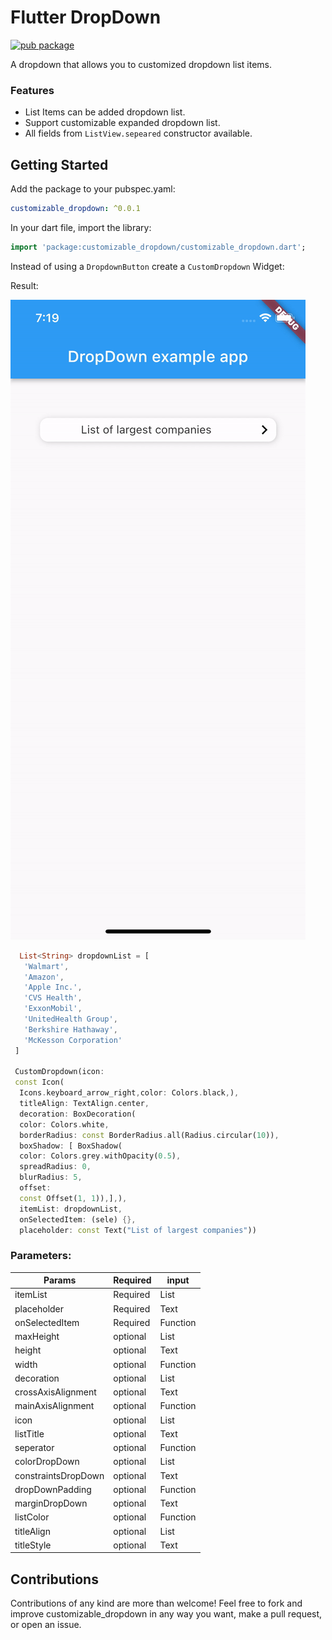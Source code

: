 # Flutter DropDown
[![pub package](https://img.shields.io/pub/v/group_list_view.svg)](https://pub.dev/packages/customizable_dropdown)

A dropdown that allows you to customized dropdown list items.

### Features
* List Items can be added dropdown list.
* Support customizable expanded dropdown list.
* All fields from `ListView.sepeared` constructor available.

## Getting Started

 Add the package to your pubspec.yaml:

 ```yaml
 customizable_dropdown: ^0.0.1
 ```
 
  In your dart file, import the library:

 ```Dart
import 'package:customizable_dropdown/customizable_dropdown.dart';
 ``` 
 
 Instead of using a `DropdownButton` create a `CustomDropdown` Widget:

 Result: 
 
 ![In action](https://github.com/Manikarthi-vaiha/customizable_dropdown/blob/master/example_file.gif)

 ```Dart
   List<String> dropdownList = [
    'Walmart',
    'Amazon',
    'Apple Inc.',
    'CVS Health',
    'ExxonMobil',
    'UnitedHealth Group',
    'Berkshire Hathaway',
    'McKesson Corporation'
  ]
  
  CustomDropdown(icon: 
  const Icon(
   Icons.keyboard_arrow_right,color: Colors.black,),
   titleAlign: TextAlign.center,
   decoration: BoxDecoration(
   color: Colors.white,
   borderRadius: const BorderRadius.all(Radius.circular(10)),
   boxShadow: [ BoxShadow(
   color: Colors.grey.withOpacity(0.5),
   spreadRadius: 0,
   blurRadius: 5,
   offset:
   const Offset(1, 1)),],),
   itemList: dropdownList,
   onSelectedItem: (sele) {},
   placeholder: const Text("List of largest companies"))
```

### Parameters:

   |       Params          |     Required          |      input             |
   |   ---------------     |     -------------     |      -------------     |
   |   itemList            |     Required          |     List<String>       |
   |   placeholder         |     Required          |       Text             |
   |   onSelectedItem      |     Required          |       Function         |
   |   maxHeight           |     optional          |     List<String>       | 
   |   height              |     optional          |       Text             |
   |   width               |     optional          |       Function         |
   |   decoration          |     optional          |     List<String>       | 
   |   crossAxisAlignment  |     optional          |       Text             |
   |   mainAxisAlignment   |     optional          |       Function         |
   |   icon                |     optional          |     List<String>       |
   |   listTitle           |     optional          |       Text             |
   |   seperator           |     optional          |       Function         |
   |   colorDropDown       |     optional          |     List<String>       |
   |   constraintsDropDown |     optional          |       Text             |
   |   dropDownPadding     |     optional          |       Function         |  
   |   marginDropDown      |     optional          |       Text             |
   |   listColor           |     optional          |       Function         |
   |   titleAlign          |     optional          |     List<String>       | 
   |   titleStyle          |     optional          |        Text            |

## Contributions
Contributions of any kind are more than welcome! Feel free to fork and improve customizable_dropdown in any way you want, make a pull request, or open an issue.

